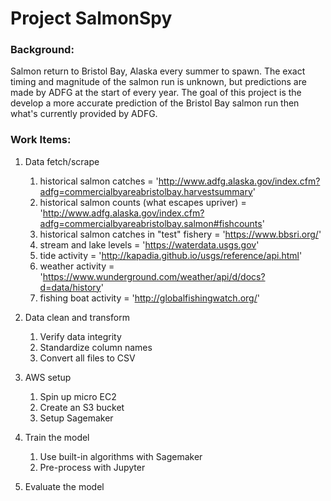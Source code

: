 # Project SalmonSpy

### Background:
Salmon return to Bristol Bay, Alaska every summer to spawn.  The exact timing and magnitude of the salmon run is unknown, but predictions are made by ADFG at the start of every year.  The goal of this project is the develop a more accurate prediction of the Bristol Bay salmon run then what's currently provided by ADFG.

### Work Items:
1. Data fetch/scrape
    1. historical salmon catches = 'http://www.adfg.alaska.gov/index.cfm?adfg=commercialbyareabristolbay.harvestsummary'
    1. historical salmon counts (what escapes upriver) = 'http://www.adfg.alaska.gov/index.cfm?adfg=commercialbyareabristolbay.salmon#fishcounts'
    1. historical salmon catches in "test" fishery = 'https://www.bbsri.org/'
    1. stream and lake levels = 'https://waterdata.usgs.gov'
    1. tide activity = 'http://kapadia.github.io/usgs/reference/api.html'
    1. weather activity = 'https://www.wunderground.com/weather/api/d/docs?d=data/history'
    1. fishing boat activity = 'http://globalfishingwatch.org/'
    
1. Data clean and transform
    1. Verify data integrity
    1. Standardize column names
    1. Convert all files to CSV
    
1. AWS setup
    1. Spin up micro EC2
    1. Create an S3 bucket
    1. Setup Sagemaker
    
1. Train the model
    1. Use built-in algorithms with Sagemaker
    2. Pre-process with Jupyter
    
1. Evaluate the model
    
